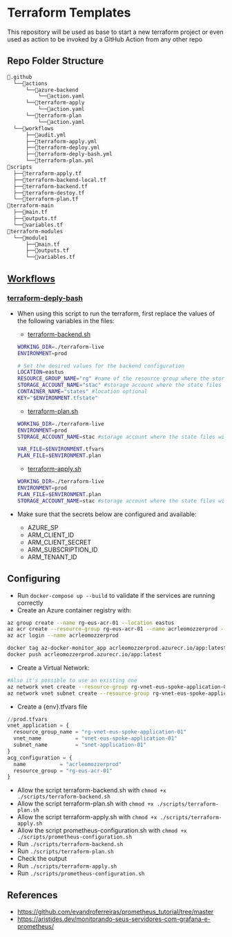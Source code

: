 # Terraform Templates
This repository will be used as base to start a new terraform project or even used as action to be invoked by a GitHub Action from any other repo

## Repo Folder Structure

```bash
📂.github
  └──📂actions
      └──📂azure-backend
          └──📜action.yaml
      └──📂terraform-apply
          └──📜action.yaml
      └──📂terraform-plan
          └──📜action.yaml
  └──📂workflows
      ├──📜audit.yml
      ├──📜terraform-apply.yml
      ├──📜terraform-deploy.yml
      ├──📜terraform-deply-bash.yml
      └──📜terraform-plan.yml
📂scripts
  ├──📜terraform-apply.tf
  ├──📜terraform-backend-local.tf
  ├──📜terraform-backend.tf
  ├──📜terraform-destoy.tf
  └──📜terraform-plan.tf
📂terraform-main
  ├──📜main.tf
  ├──📜outputs.tf
  └──📜variables.tf
📂terraform-modules
  └──📂module1
      ├──📜main.tf
      ├──📜outputs.tf
      └──📜variables.tf
```

## [Workflows](workflows)
### [terraform-deply-bash](.github/workflows/terraform-deply-bash.yml)
- When using this script to run the terraform, first replace the values of the following variables in the files:
  - [terraform-backend.sh](./scripts/terraform-backend.sh)
  ```bash
  WORKING_DIR=./terraform-live
  ENVIRONMENT=prod

  # Set the desired values for the backend configuration
  LOCATION=eastus
  RESOURCE_GROUP_NAME="rg" #name of the resource group where the storage account with the state files will be saved
  STORAGE_ACCOUNT_NAME="stac" #storage account where the state files will be saved
  CONTAINER_NAME="states" #location optional
  KEY="$ENVIRONMENT.tfstate"
  ```

  - [terraform-plan.sh](./scripts/terraform-plan.sh)
  ```bash
  WORKING_DIR=./terraform-live
  ENVIRONMENT=prod
  STORAGE_ACCOUNT_NAME=stac #storage account where the state files will be saved

  VAR_FILE=$ENVIRONMENT.tfvars
  PLAN_FILE=$ENVIRONMENT.plan
  ```

  - [terraform-apply.sh](./scripts/terraform-apply.sh)
  ```bash
  WORKING_DIR=./terraform-live
  ENVIRONMENT=prod
  PLAN_FILE=$ENVIRONMENT.plan
  STORAGE_ACCOUNT_NAME=stac #storage account where the state files will be saved
  ```
- Make sure that the secrets below are configured and available:
   - AZURE_SP
   - ARM_CLIENT_ID
   - ARM_CLIENT_SECRET
   - ARM_SUBSCRIPTION_ID
   - ARM_TENANT_ID

## Configuring
- Run `docker-compose up --build` to validate if the services are running correctly
- Create an Azure container registry with:
```bash
az group create --name rg-eus-acr-01 --location eastus
az acr create --resource-group rg-eus-acr-01 --name acrleomozzerprod --sku Basic --admin-enabled true
az acr login --name acrleomozzerprod

docker tag az-docker-monitor_app acrleomozzerprod.azurecr.io/app:latest
docker push acrleomozzerprod.azurecr.io/app:latest
```
- Create a Virtual Network:
```bash
#Also it's possible to use an existing one
az network vnet create --resource-group rg-vnet-eus-spoke-application-01 --name vnet-eus-spoke-application-01
az network vnet subnet create --resource-group rg-vnet-eus-spoke-application-01 --vnet-name vnet-eus-spoke-application-01 --name snet-application-01 --address-prefixes 10.0.16.0/24
```
- Create a {env}.tfvars file
```terraform
//prod.tfvars
vnet_application = {
  resource_group_name = "rg-vnet-eus-spoke-application-01"
  vnet_name           = "vnet-eus-spoke-application-01"
  subnet_name         = "snet-application-01"
}
acg_configuration = {
  name           = "acrleomozzerprod"
  resource_group = "rg-eus-acr-01"
}
```
- Allow the script terraform-backend.sh with `chmod +x ./scripts/terraform-backend.sh`
- Allow the script terraform-plan.sh with `chmod +x ./scripts/terraform-plan.sh`
- Allow the script terraform-apply.sh with `chmod +x ./scripts/terraform-apply.sh`
- Allow the script prometheus-configuration.sh with `chmod +x ./scripts/prometheus-configuration.sh`
- Run `./scripts/terraform-backend.sh`
- Run `./scripts/terraform-plan.sh`
- Check the output
- Run `./scripts/terraform-apply.sh`
- Run `./scripts/prometheus-configuration.sh`

## References
- https://github.com/evandroferreiras/prometheus_tutorial/tree/master
- https://aristides.dev/monitorando-seus-servidores-com-grafana-e-prometheus/
